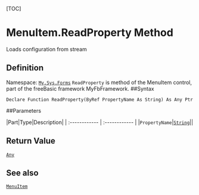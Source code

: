 [TOC]
# MenuItem.ReadProperty Method
Loads configuration from stream
## Definition
Namespace: [`My.Sys.Forms`](My.Sys.Forms.md)
`ReadProperty` is method of the MenuItem control, part of the freeBasic framework MyFbFramework.
##Syntax
```freeBasic
Declare Function ReadProperty(ByRef PropertyName As String) As Any Ptr
```

##Parameters

|Part|Type|Description|
| :------------ | :------------ |
|`PropertyName`|[`String`]("https://www.freebasic.net/wiki/KeyPgString")||

## Return Value
[`Any`]("https://www.freebasic.net/wiki/KeyPgAny")
## See also
[`MenuItem`](MenuItem.md)
